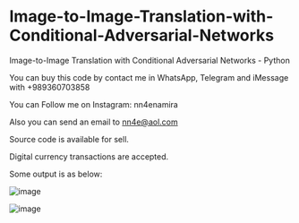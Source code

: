 # Image-to-Image-Translation-with-Conditional-Adversarial-Networks
Image-to-Image Translation with Conditional Adversarial Networks - Python

You can buy this code by contact me in WhatsApp, Telegram and iMessage with +989360703858

You can Follow me on Instagram: nn4enamira

Also you can send an email to nn4e@aol.com

Source code is available for sell.

Digital currency transactions are accepted.

Some output is as below:

![image](https://github.com/user-attachments/assets/254ecdab-8b6a-44cc-ac93-3a09fcc32efe)

![image](https://github.com/user-attachments/assets/4b9b200c-25e4-48e6-a704-c9c67de317f2)


